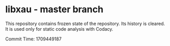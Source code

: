 # libxau - master branch

This repository contains frozen state of the repository.
Its history is cleared. It is used only for static code
analysis with Codacy.

Commit Time: 1709449187